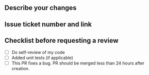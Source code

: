 ## Describe your changes

## Issue ticket number and link

## Checklist before requesting a review
- [ ] Do self-review of my code
- [ ] Added unit tests (if applicable)
- [ ] This PR fixes a bug. PR should be merged less than 24 hours after creation.
